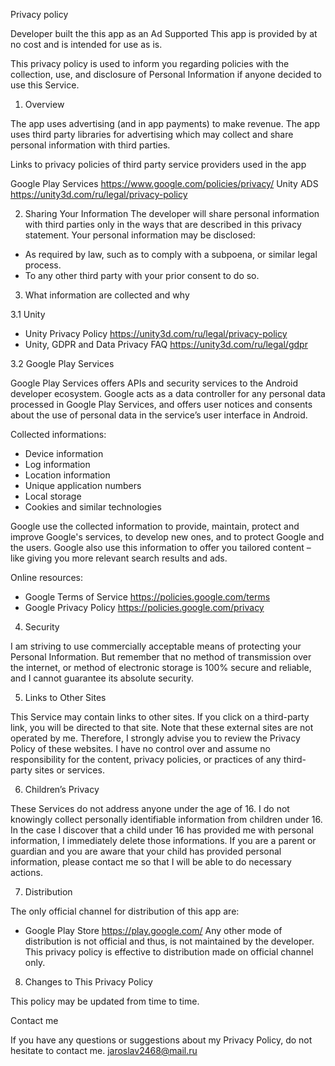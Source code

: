 Privacy policy

Developer built the this app as an Ad Supported
This app is provided by at no cost and is intended for use as is.

This privacy policy is used to inform you regarding policies with the collection, use, and disclosure of Personal Information if anyone decided to use this Service.

1. Overview

The app uses advertising (and in app payments) to make revenue. The app uses third party libraries for advertising which may collect and share personal information with third parties.

Links to privacy policies of third party service providers used in the app

Google Play Services https://www.google.com/policies/privacy/
Unity ADS https://unity3d.com/ru/legal/privacy-policy

2. Sharing Your Information
The developer will share personal information with third parties only in the ways that are described in this privacy statement.
Your personal information may be disclosed:
* As required by law, such as to comply with a subpoena, or similar legal process.
* To any other third party with your prior consent to do so.





3. What information are collected and why

3.1 Unity

* Unity Privacy Policy https://unity3d.com/ru/legal/privacy-policy
* Unity, GDPR and Data Privacy FAQ https://unity3d.com/ru/legal/gdpr

3.2 Google Play Services

Google Play Services offers APIs and security services to the Android developer ecosystem.
Google acts as a data controller for any personal data processed in Google Play Services, and offers user notices and consents about the use of personal data in the service’s user interface in Android.

Collected informations:
* Device information
* Log information
* Location information
* Unique application numbers
* Local storage
* Cookies and similar technologies

Google use the collected information to provide, maintain, protect and improve Google's services, to develop new ones, and to protect Google and the users. Google also use this information to offer you tailored content – like giving you more relevant search results and ads.


Online resources:
* Google Terms of Service https://policies.google.com/terms
* Google Privacy Policy https://policies.google.com/privacy

4. Security

I am striving to use commercially acceptable means of protecting your Personal
Information. But remember that no method of transmission over the internet, or method of electronic storage is 100% secure and reliable, and I cannot guarantee its absolute security.

5. Links to Other Sites

This Service may contain links to other sites. If you click on a third-party link, you
will be directed to that site. Note that these external sites are not operated by me.
Therefore, I strongly advise you to review the Privacy Policy of these websites. I have no control over and assume no responsibility for the content, privacy policies, or practices of any third-party sites or services.

6. Children’s Privacy

These Services do not address anyone under the age of 16. I do not knowingly collect personally identifiable information from children under 16. In the case I discover that a child under 16 has provided me with personal information, I immediately delete those informations. If you are a parent or guardian and you are aware that your child has provided personal information, please contact me so that I will be able to do necessary actions.



7. Distribution

The only official channel for distribution of this app are:
* Google Play Store https://play.google.com/
Any other mode of distribution is not official and thus, is not maintained by the developer.
This privacy policy is effective to distribution made on official channel only.

8. Changes to This Privacy Policy

This policy may be updated from time to time.

Contact me

If you have any questions or suggestions about my Privacy Policy, do not hesitate to
contact me.
jaroslav2468@mail.ru
